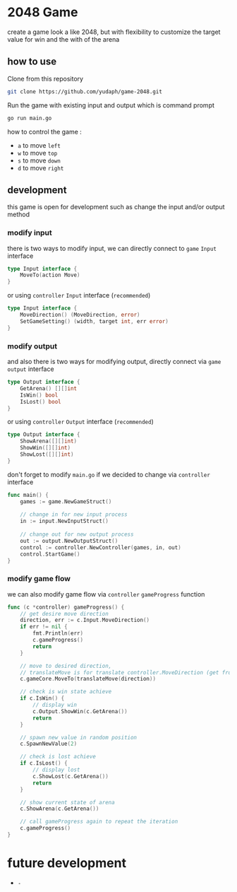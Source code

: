 # 2048 Game
create a game look a like 2048, 
but with flexibility to customize the target value for win and the with of the arena

## how to use
Clone from this repository
```bash
git clone https://github.com/yudaph/game-2048.git
```

Run the game with existing input and output which is command prompt
```bash
go run main.go
```
how to control the game :
- `a` to move `left`
- `w` to move `top`
- `s` to move `down`
- `d` to move `right`

## development
this game is open for development such as change the input and/or output method

### modify input
there is two ways to modify input, we can directly connect to `game` `Input` interface
```go
type Input interface {
	MoveTo(action Move)
}
```
or using `controller` `Input` interface (`recommended`)
```go
type Input interface {
	MoveDirection() (MoveDirection, error)
	SetGameSetting() (width, target int, err error)
}
```
### modify output
and also there is two ways for modifying output, directly connect via `game` `output` interface
```go
type Output interface {
	GetArena() [][]int
	IsWin() bool
	IsLost() bool
}
```
or using `controller` `Output` interface (`recommended`)
```go
type Output interface {
	ShowArena([][]int)
	ShowWin([][]int)
	ShowLost([][]int)
}
```

don't forget to modify `main.go` if we decided to change via `controller` interface
```go
func main() {
	games := game.NewGameStruct()
	
	// change in for new input process
	in := input.NewInputStruct()
	
	// change out for new output process
	out := output.NewOutputStruct()
	control := controller.NewController(games, in, out)
	control.StartGame()
}
```

### modify game flow
we can also modify game flow via `controller` `gameProgress` function
```go
func (c *controller) gameProgress() {
	// get desire move direction
	direction, err := c.Input.MoveDirection()
	if err != nil {
		fmt.Println(err)
		c.gameProgress()
		return
	}

	// move to desired direction,
	// translateMove is for translate controller.MoveDirection (get from c.MoveDirection) to game.move
	c.gameCore.MoveTo(translateMove(direction))

	// check is win state achieve
	if c.IsWin() {
		// display win
		c.Output.ShowWin(c.GetArena())
		return
	}

	// spawn new value in random position
	c.SpawnNewValue(2)

	// check is lost achieve
	if c.IsLost() {
		// display lost
		c.ShowLost(c.GetArena())
		return
	}

	// show current state of arena
	c.ShowArena(c.GetArena())

	// call gameProgress again to repeat the iteration
	c.gameProgress()
}
```

# future development
- `-`